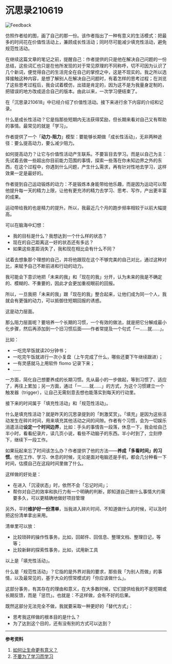 # 沉思录210619

![Feedback](https://cdn.jsdelivr.net/gh/tianheg/static@main/img/feedback.svg)

仿照作者给的图，画了自己的那一份。该作者指出了一种有意义的生活模式：把最多的时间花在价值性活动上，兼顾成长性活动；同时尽可能减少填充性活动，避免规范性活动。

在继续这篇文章的笔记之前，提醒自己：作者提供的只是他在解决自己问题的一份总结，这些词汇也只是在他所发现的对于常见原理的不同称呼，切不可因为认识了几个新词，便觉得自己的生活完全在自己的掌控之中，这是不现实的。我之所以选择接触这种内容，是想了解别人在解决自己问题时，有着怎样的思考过程；在浏览了这些思考过程后，我会试着模仿，出错是肯定的，因为这不是为我量身定制的，把错误的地方改成适合自己的版本。由此以来，一次学习便结束了。

在「沉思录210618」中已经介绍了价值性活动。接下来进行余下内容的介绍和记录。

什么是成长性活动？它是指那些短期内无法获得奖励，但长期来看对自己又有帮助的事情。最常见的就是「学习」。

作者提供了一个「**动力-阻力**」模型：要能够长期做「成长性活动」，无非两种途径：要么提高动力，要么减少阻力。

如何提高动力？让它与价值性活动产生联系。不要盲目去学习。而是以自己为主：先试着去做一些超出你目前能力范围的事情，探索一些落在你未知边界之外的东西，在这个过程中，你遇到什么问题，产生什么需求，再有针对性地去学习，这样效果一定是最好的。

作者提到自己运动锻炼的动力：不是锻炼本身能带给他乐趣，而是因为运动可以帮他提升每一天的精力上限，让他有更充沛的精力去学习、思考、写作，产出更丰富的成果。

运动带给我的也是精力的提升。所以，我最近几个月的跑步频率相较于以前大幅提高。

可以在脑海中幻想：

- 我的目标是什么？我想达到一个什么样的状态？
- 现在的自己距离这一好的状态还有多远？
- 如果这些差距消失了，我和现在相比会有什么不同？

试着去想象那个理想的自己，并将他跟现在这个不够完美的自己对比，通过这种对比，来赋予自己不断前进和行动的动力。

我可能会下意识地把「未来的我」和「现在的我」分开，认为未来的我是不确定的、模糊的、不重要的，因此才会更加重视眼前的回报。

所以，一旦我把「未来的我」跟「现在的我」整合起来，让他们成为同一个人，我就会有更强的动力，可以抵御住短期回报的诱惑。

这是动力层面。

那么阻力层面呢？要培养一个长期的习惯，一个有效的做法，就是把它分解成最小化步骤，然后再添加到一个旧习惯后面——作者常提及一个句式「一……就……」。

比如：

- 一吃完早饭就读20分钟书；
- 一吃完午饭就进行一次小复盘（上午完成了什么，哪些还要下午继续跟进）；
- 一有灵感就马上用软件 flomo 记录下来；
- ……

一方面，简化自己想要养成的长期习惯。先从最小的一步做起，等到习惯了、适应了，再往上累加；另一方面，通过「一……就……」的方式，为这个习惯建立一个触发器（trigger），让自己无需刻意去想也能落实到每天的行动里。

接下来的时间属于「填充性活动」和「规范性活动」。

什么是填充性活动？就是昨天的沉思录提到的「刺激奖赏」。「填充」是因为这些活动发生在碎片时间，用来填充其他活动之间的间隙。作者有个习惯，会为一切娱乐消遣活动**设定一个时间边界**，比如：手头的事情告一段落，休息一下，我会给自己半小时，看看纪录片，读几页小说，看些不动脑子的东西。半小时到了，立刻停下，继续下一段工作。

如果玩起来忘了时间该怎么办？作者提供了他的方法——**养成「多看时间」的习惯**。他在工作、学习、休息的时候，无论是面对电脑还是手机，都会几分种看一下时间，估摸自己在这段时间里做了什么。

这样做的好处是：

- 在进入「沉浸状态」时，依然不会「忘记时间」；
- 帮你对自己的效率和执行力有一个明确的判断，即知道自己做什么事情大约需要多久，可以更精确地做好项目管理

另外，平时**维护好一份清单**，当我进入碎片时间、不知道做什么的时候，可以及时把这份清单拿出来用。

清单里可以放：

- 比较琐碎的操作性事务，比如，回邮件、回信息、整理文档、整理日记，等等；
- 比较新鲜的探索性事务，比如，试用新工具

以上是「填充性活动」。

什么是「规范性活动」？它指的是外界对我的要求，那些我「为别人而做」的事情，以及最常见的，基于大众的惯常模式的「你应该做什么」。

这部分事务，有其存在的理由和意义，在大多数时候，它们提供给我的不是短期或长期反馈，而是「惩罚」。也就是：不这样做，会有不好的后果。

既然这部分无法完全不做，我就要采取一种更好的「替代方式」：

- 思考我这样做的根本目的是什么？
- 为了达到这个目的，还有没有别的方式可以达到？

---

**参考资料**

1. [如何让生命更有意义？](https://mp.weixin.qq.com/s/Q5lfDRYcI-DfgqHChpAMGw)
2. [不要为了学习而学习](https://mp.weixin.qq.com/s/qskUsPN_a_p6QTgIAju6nw)
